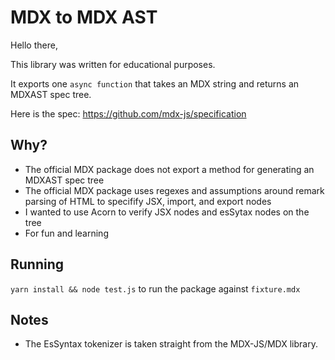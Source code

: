 # MDX to MDX AST

Hello there,

This library was written for educational purposes.

It exports one `async function` that takes an MDX string and returns an MDXAST spec tree.

Here is the spec: https://github.com/mdx-js/specification

## Why?

- The official MDX package does not export a method for generating an MDXAST spec tree
- The official MDX package uses regexes and assumptions around remark parsing of HTML to specifify JSX, import, and export nodes
- I wanted to use Acorn to verify JSX nodes and esSytax nodes on the tree
- For fun and learning

## Running

`yarn install && node test.js` to run the package against `fixture.mdx`

## Notes

- The EsSyntax tokenizer is taken straight from the MDX-JS/MDX library.

